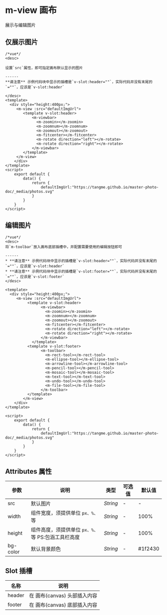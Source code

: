 # m-view 画布
展示与编辑图片

## 仅展示图片
```
/*vue*/
<desc>

设置`src`属性，即可指定画布默认显示的图片

------
**请注意** 示例代码块中显示的插槽是`v-slot:header=""`，实际代码并没有末尾的`=""`，应该是`v-slot:header`

</desc>
<template>
  <div style="height:400px;">
	 <m-view :src="defaultImgUrl">
	 	<template v-slot:header>
			<m-viewbar>
			  <m-zoomin></m-zoomin>
			  <m-zoomnum></m-zoomnum>
			  <m-zoomout></m-zoomout>
			  <m-fitcenter></m-fitcenter>
			  <m-rotate direction="left"></m-rotate>
			  <m-rotate direction="right"></m-rotate>
			</m-viewbar>
		</template>
	 </m-view>
	</div>
</template>
<script>
	export default {
		data() {
			return {
				defaultImgUrl:"https://tangme.github.io/master-photo-doc/_media/photos.svg"
			}
		}
	}
</script>
```

## 编辑图片
```
/*vue*/
<desc>
将`m-toolbar`放入画布底部插槽中，并配置需要使用的编辑按钮即可

------
* **请注意** 示例代码块中显示的插槽是`v-slot:header=""`，实际代码并没有末尾的`=""`，应该是`v-slot:header`
* **请注意** 示例代码块中显示的插槽是`v-slot:footer=""`，实际代码并没有末尾的`=""`，应该是`v-slot:footer`
</desc>

<template>
  <div style="height:400px;">
	 <m-view :src="defaultImgUrl">
		  <template v-slot:header>
				<m-viewbar>
				  <m-zoomin></m-zoomin>
				  <m-zoomnum></m-zoomnum>
				  <m-zoomout></m-zoomout>
				  <m-fitcenter></m-fitcenter>
				  <m-rotate direction="left"></m-rotate>
				  <m-rotate direction="right"></m-rotate>
				</m-viewbar>
			</template>
		  <template v-slot:footer>
				<m-toolbar>
				  <m-rect-tool></m-rect-tool>
				  <m-ellipse-tool></m-ellipse-tool>
				  <m-arrowline-tool></m-arrowline-tool>
				  <m-pencil-tool></m-pencil-tool>
				  <m-mosaic-tool></m-mosaic-tool>
				  <m-text-tool></m-text-tool>
				  <m-undo-tool></m-undo-tool>
				  <m-file-tool></m-file-tool>
				</m-toolbar>
		  </template>
		</m-view>
	</div>
</template>

<script>
	export default {
		data() {
			return {
				defaultImgUrl:"https://tangme.github.io/master-photo-doc/_media/photos.svg"
			}
		}
	}
</script>
```

## Attributes 属性
| 参数     | 说明                                               | 类型     | 可选值 | 默认值   |
| -------- | -------------------------------------------------- | -------- | ------ | -------- |
| src      | 默认图片                                           | *String* | -      | -        |
| width    | 组件宽度，须提供单位 `px、%、`等                   | *String* | -      | 100%     |
| height   | 组件高度，须提供单位 `px、%、`等 PS:包涵工具栏高度 | *String* | -      | 100%     |
| bg-color | 默认背景颜色                                       | *String* | -      | \#1f2430 |

## Slot 插槽
| 名称   | 说明                  |
| ------ | --------------------- |
| header | 在 画布(canvas) 头部插入内容 |
| footer | 在 画布(canvas) 底部插入内容 |